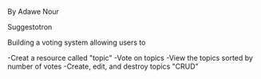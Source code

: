  By Adawe Nour 

 Suggestotron
 
 Building a voting system allowing users to

-Creat a resource called "topic"
-Vote on topics
-View the topics sorted by number of votes
-Create, edit, and destroy topics "CRUD"

